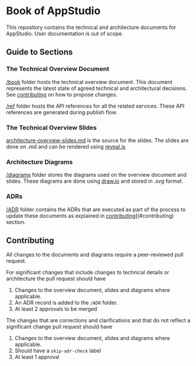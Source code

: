 # Book of AppStudio

This repository contains the technical and architecture documents for AppStudio.
User documentation is out of scope.

## Guide to Sections

### The Technical Overview Document

[/book](./book/index.md) folder hosts the technical overview document. This document represents the latest state of agreed technical and architectural decisions. See [contributing](#contributing) on how to propose changes.

[/ref](./ref/index.md) folder hosts the API references for all the related services. These API references are generated during publish flow.

### The Technical Overview Slides

[architecture-overview-slides.md](./architecture-overview-slides.md) is the source for the slides. The slides are done on .md and can be rendered using [reveal.js](https://revealjs.com/)

### Architecture Diagrams

[/diagrams](./diagrams/) folder stores the diagrams used on the overview document and slides. These diagrams are done using [draw.io](https://draw.io) and stored in _.svg_ format.

### ADRs
[/ADR](./ADR/) folder contains the ADRs that are executed as part of the process to update these documents as explained in [contributing](#contributing)](#contributing) section.

## Contributing

All changes to the documents and diagrams require a peer-reviewed pull request.

For significant changes that include changes to technical details or architecture the pull request should have
1. Changes to the overview document, slides and diagrams where applicable.
2. An ADR record is added to the `/ADR` folder.
3. At least 2 approvals to be merged

The changes that are corrections and clarifications and that do not reflect a significant change pull request should have
1. Changes to the overview document, slides and diagrams where applicable.
2. Should have a `skip-adr-check` label
3. At least 1 approval


